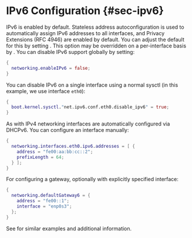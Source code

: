 # IPv6 Configuration {#sec-ipv6}

IPv6 is enabled by default. Stateless address autoconfiguration is used
to automatically assign IPv6 addresses to all interfaces, and Privacy
Extensions (RFC 4946) are enabled by default. You can adjust the default
for this by setting [](#opt-networking.tempAddresses). This option
may be overridden on a per-interface basis by
[](#opt-networking.interfaces._name_.tempAddress). You can disable
IPv6 support globally by setting:

```nix
{
  networking.enableIPv6 = false;
}
```

You can disable IPv6 on a single interface using a normal sysctl (in
this example, we use interface `eth0`):

```nix
{
  boot.kernel.sysctl."net.ipv6.conf.eth0.disable_ipv6" = true;
}
```

As with IPv4 networking interfaces are automatically configured via
DHCPv6. You can configure an interface manually:

```nix
{
  networking.interfaces.eth0.ipv6.addresses = [ {
    address = "fe00:aa:bb:cc::2";
    prefixLength = 64;
  } ];
}
```

For configuring a gateway, optionally with explicitly specified
interface:

```nix
{
  networking.defaultGateway6 = {
    address = "fe00::1";
    interface = "enp0s3";
  };
}
```

See [](#sec-ipv4) for similar examples and additional information.

